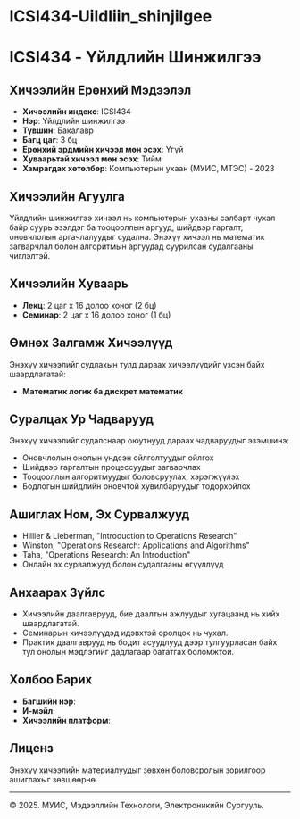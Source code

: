 # ICSI434-Uildliin_shinjilgee
# ICSI434 - Үйлдлийн Шинжилгээ

## Хичээлийн Ерөнхий Мэдээлэл
- **Хичээлийн индекс**: ICSI434
- **Нэр**: Үйлдлийн шинжилгээ
- **Түвшин**: Бакалавр
- **Багц цаг**: 3 бц
- **Ерөнхий эрдмийн хичээл мөн эсэх**: Үгүй
- **Хуваарьтай хичээл мөн эсэх**: Тийм
- **Хамрагдах хөтөлбөр**: Компьютерын ухаан (МУИС, МТЭС) - 2023

## Хичээлийн Агуулга
Үйлдлийн шинжилгээ хичээл нь компьютерын ухааны салбарт чухал байр суурь эзэлдэг ба тооцооллын аргууд, шийдвэр гаргалт, оновчлолын аргачлалуудыг судална. Энэхүү хичээл нь математик загварчлал болон алгоритмын аргуудад суурилсан судалгааны чиглэлтэй.

## Хичээлийн Хуваарь
- **Лекц**: 2 цаг x 16 долоо хоног (2 бц)
- **Семинар**: 2 цаг x 16 долоо хоног (1 бц)

## Өмнөх Залгамж Хичээлүүд
Энэхүү хичээлийг судлахын тулд дараах хичээлүүдийг үзсэн байх шаардлагатай:
- **Математик логик ба дискрет математик**

## Суралцах Ур Чадварууд
Энэхүү хичээлийг судалснаар оюутнууд дараах чадваруудыг эзэмшинэ:
- Оновчлолын онолын үндсэн ойлголтуудыг ойлгох
- Шийдвэр гаргалтын процессуудыг загварчлах
- Тооцооллын алгоритмуудыг боловсруулах, хэрэгжүүлэх
- Бодлогын шийдлийн оновчтой хувилбаруудыг тодорхойлох

## Ашиглах Ном, Эх Сурвалжууд
- Hillier & Lieberman, "Introduction to Operations Research"
- Winston, "Operations Research: Applications and Algorithms"
- Taha, "Operations Research: An Introduction"
- Онлайн эх сурвалжууд болон судалгааны өгүүллүүд

## Анхаарах Зүйлс
- Хичээлийн даалгаврууд, бие даалтын ажлуудыг хугацаанд нь хийх шаардлагатай.
- Семинарын хичээлүүдэд идэвхтэй оролцох нь чухал.
- Практик даалгаврууд нь бодит асуудлууд дээр тулгуурласан байх тул онолын мэдлэгийг дадлагаар бататгах боломжтой.

## Холбоо Барих
- **Багшийн нэр**: 
- **И-мэйл**: 
- **Хичээлийн платформ**: 

## Лиценз
Энэхүү хичээлийн материалуудыг зөвхөн боловсролын зорилгоор ашиглахыг зөвшөөрнө.

---

© 2025. МУИС, Мэдээллийн Технологи, Электроникийн Сургууль.
